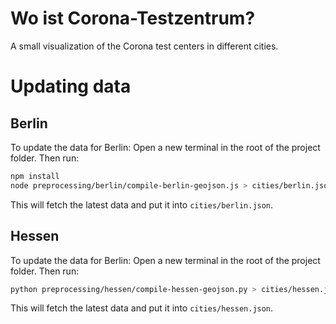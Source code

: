 # Wo ist Corona-Testzentrum?

A small visualization of the Corona test centers in different cities.


# Updating data

## Berlin
To update the data for Berlin: Open a new terminal in the root of the project folder. Then run:
```bash
npm install
node preprocessing/berlin/compile-berlin-geojson.js > cities/berlin.json
```
This will fetch the latest data and put it into `cities/berlin.json`.

## Hessen
To update the data for Berlin: Open a new terminal in the root of the project folder. Then run:
```bash
python preprocessing/hessen/compile-hessen-geojson.py > cities/hessen.json
```
This will fetch the latest data and put it into `cities/hessen.json`.